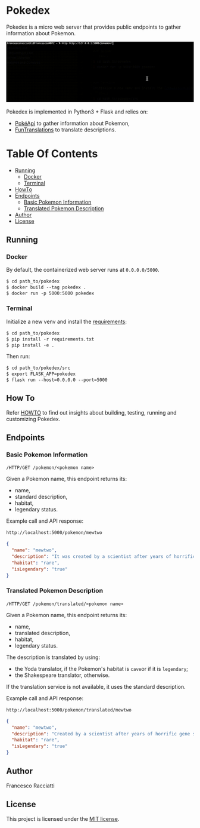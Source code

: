 # Pokedex
Pokedex is a micro web server that provides public endpoints to gather information about Pokemon.

![test gif](doc/gif/test-capture.gif)

Pokedex is implemented in Python3 + Flask and relies on:
 - [PokéApi](https://pokeapi.com) to gather information about Pokemon,
 - [FunTranslations](https://funtranslations.com) to translate descriptions.


# Table Of Contents
- [Running](#running)
  - [Docker](#docker)
  - [Terminal](#terminal)
- [HowTo](#how-to)
- [Endpoints](#endpoints)
  - [Basic Pokemon Information](#basic-pokemon-information)
  - [Translated Pokemon Description](#translated-pokemon-description)
- [Author](#author)
- [License](#license)


## Running
### Docker
By default, the containerized web server runs at `0.0.0.0/5000`.
```shell
$ cd path_to/pokedex
$ docker build --tag pokedex .
$ docker run -p 5000:5000 pokedex
```

### Terminal
Initialize a new venv and install the [requirements](requirements.txt):
```shell
$ cd path_to/pokedex
$ pip install -r requirements.txt
$ pip install -e .
```
Then run:
```shell
$ cd path_to/pokedex/src
$ export FLASK_APP=pokedex
$ flask run --host=0.0.0.0 --port=5000
 ```


## How To
Refer [HOWTO](HOWTO.md) to find out insights about building, testing, running and customizing Pokedex.


## Endpoints
### Basic Pokemon Information
```
/HTTP/GET /pokemon/<pokemon name>
```
Given a Pokemon name, this endpoint returns its:
 - name,
 - standard description,
 - habitat,
 - legendary status.

Example call and API response:
```
http://localhost:5000/pokemon/mewtwo
```
```json
{
  "name": "mewtwo",
  "description": "It was created by a scientist after years of horrific gene splicing and DNA engineering experiments.",
  "habitat": "rare",
  "isLegendary": "true"
}
```

### Translated Pokemon Description
```
/HTTP/GET /pokemon/translated/<pokemon name>
```
Given a Pokemon name, this endpoint returns its:
 - name,
 - translated description,
 - habitat,
 - legendary status.
 
The description is translated by using:
 - the Yoda translator, if the Pokemon's habitat is `cave`or if it is `legendary`;
 - the Shakespeare translator, otherwise.

If the translation service is not available, it uses the standard description.  
 
Example call and API response:
```
http://localhost:5000/pokemon/translated/mewtwo
```
```json
{
  "name": "mewtwo",
  "description": "Created by a scientist after years of horrific gene splicing and DNA engineering experiments, it was.",
  "habitat": "rare",
  "isLegendary": "true"
}
```


## Author
Francesco Racciatti


## License
This project is licensed under the [MIT license](LICENSE).
